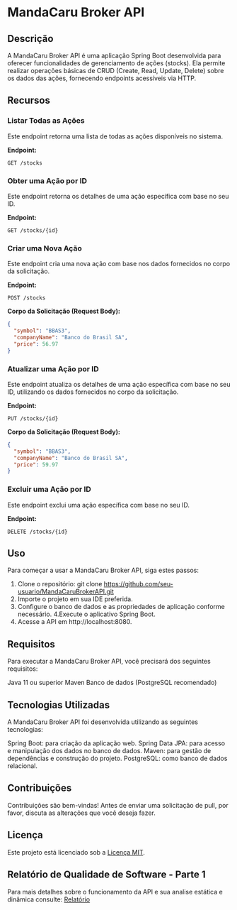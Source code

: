 # MandaCaru Broker API

## Descrição
A MandaCaru Broker API é uma aplicação Spring Boot desenvolvida para oferecer funcionalidades de gerenciamento de ações (stocks). Ela permite realizar operações básicas de CRUD (Create, Read, Update, Delete) sobre os dados das ações, fornecendo endpoints acessíveis via HTTP.
## Recursos

### Listar Todas as Ações
Este endpoint retorna uma lista de todas as ações disponíveis no sistema.

**Endpoint:**
```http
GET /stocks
```

### Obter uma Ação por ID

Este endpoint retorna os detalhes de uma ação específica com base no seu ID.

**Endpoint:**
```http
GET /stocks/{id}
```

### Criar uma Nova Ação
Este endpoint cria uma nova ação com base nos dados fornecidos no corpo da solicitação.

**Endpoint:**
```http
POST /stocks
```
**Corpo da Solicitação (Request Body):**

```JSON
{
  "symbol": "BBAS3",
  "companyName": "Banco do Brasil SA",
  "price": 56.97
}

```
### Atualizar uma Ação por ID
Este endpoint atualiza os detalhes de uma ação específica com base no seu ID, utilizando os dados fornecidos no corpo da solicitação.

**Endpoint:**
```http
PUT /stocks/{id}
```
**Corpo da Solicitação (Request Body):**

```JSON
{
  "symbol": "BBAS3",
  "companyName": "Banco do Brasil SA",
  "price": 59.97
}

```

### Excluir uma Ação por ID
Este endpoint exclui uma ação específica com base no seu ID.

**Endpoint:**
```http
DELETE /stocks/{id}
```


## Uso
Para começar a usar a MandaCaru Broker API, siga estes passos:

1. Clone o repositório: git clone https://github.com/seu-usuario/MandaCaruBrokerAPI.git
2. Importe o projeto em sua IDE preferida.
3. Configure o banco de dados e as propriedades de aplicação conforme necessário.
4.Execute o aplicativo Spring Boot.
5. Acesse a API em http://localhost:8080.

## Requisitos
Para executar a MandaCaru Broker API, você precisará dos seguintes requisitos:

Java 11 ou superior
Maven
Banco de dados (PostgreSQL recomendado)

## Tecnologias Utilizadas
A MandaCaru Broker API foi desenvolvida utilizando as seguintes tecnologias:

Spring Boot: para criação da aplicação web.
Spring Data JPA: para acesso e manipulação dos dados no banco de dados.
Maven: para gestão de dependências e construção do projeto.
PostgreSQL: como banco de dados relacional.

## Contribuições
Contribuições são bem-vindas! Antes de enviar uma solicitação de pull, por favor, discuta as alterações que você deseja fazer.

## Licença
Este projeto está licenciado sob a [Licença MIT](LICENSE).

## Relatório de Qualidade de Software - Parte 1
Para mais detalhes sobre o funcionamento da API e sua analise estática e dinâmica consulte: [Relatório](https://docs.google.com/document/d/1cSUQFjB8lOhpcq33s7c6t8mIoRofmEQhkZzYjjK7LCM/edit?usp=sharing)


